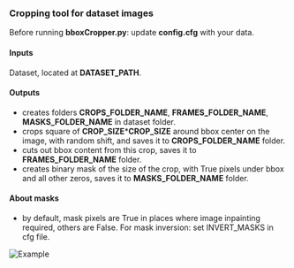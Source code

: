 ### Cropping tool for dataset images
Before running **bboxCropper.py**: update **config.cfg** with your data.


#### Inputs
Dataset, located at **DATASET_PATH**.


#### Outputs
- creates folders **CROPS_FOLDER_NAME**, **FRAMES_FOLDER_NAME**, **MASKS_FOLDER_NAME** in dataset folder.
- crops square of **CROP_SIZE*****CROP_SIZE** around bbox center on the image, with random shift, and saves it to **CROPS_FOLDER_NAME** folder.
- cuts out bbox content from this crop, saves it to **FRAMES_FOLDER_NAME** folder.
- creates binary mask of the size of the crop, with True pixels under bbox and all other zeros, saves it to **MASKS_FOLDER_NAME** folder.

#### About masks
- by default, mask pixels are True in places where image inpainting required, others are False. For mask inversion: set INVERT_MASKS in cfg file.

![Example](https://github.com/lacmus-foundation/lacmus/blob/master/data_utils/bboxCropper/screenshot.PNG)
